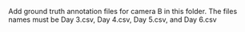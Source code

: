 Add ground truth annotation files for camera B in this folder.
The files names must be Day 3.csv, Day 4.csv, Day 5.csv, and Day 6.csv
